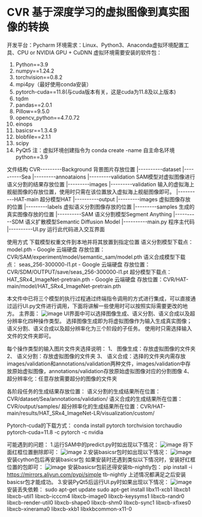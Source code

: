 # CVR 基于深度学习的虚拟图像到真实图像的转换
开发平台：Pycharm
环境需求：Linux、Python3、Anaconda虚拟环境配置工具、CPU or NVIDIA GPU + CuDNN
虚拟环境需要安装的软件包：
1.	Python==3.9
2.	numpy==1.24.2
3.	torchvision==0.8.2
4.	mpi4py（最好使用conda安装）
5.	pytorch-cuda==11.8(与cuda版本有关，这是cuda为11.8及以上版本)
6.	tqdm
7.	pandas==2.0.1
8.	Pillow==9.5.0
9.	opencv_python==4.7.0.72
10.	einops
11.	basicsr==1.3.4.9
12.	blobfile==2.1.1
13.	scipy
14.	PyQt5
注：虚拟环境创建指令为 conda create -name 自主命名环境 python==3.9

文件结构
CVR---------Background  背景图片存放位置
|----------dataset
	      |----------Sea
			  |---------annoataions
					|---------validation  SAM模型对虚拟图像进行语义分割的结果存放位置
			  |---------images
					|---------validation  输入的虚拟海上舰艇图像的存放位置，使用时只需在该位置放入虚拟海上舰艇图像即可。
|----------HAT-main  超分模型HAT
|----------output
             |---------images  虚拟图像存放的位置
             |---------labels   虚拟语义分割图像存放的位置
             |---------samples  生成的真实图像存放的位置
|----------SAM    语义分割模型Segment Anything
|----------SDM    语义扩散模型Semantic Diffusion Model
|----------main.py  程序主代码
|----------UI.py    运行此代码进入交互界面

使用方式
	下载模型权重文件到本地并将其放置到指定位置
	语义分割模型下载点：
model.pth - Google 云端硬盘
存放位置：CVR/SAM/experiment/model/semantic_sam/model.pth
语义合成模型下载点：
	seas_256-300000-l1.pt - Google 云端硬盘
存放位置：CVR/SDM/OUTPUT/save/seas_256-300000-l1.pt
超分模型下载点：
HAT_SRx4_ImageNet-pretrain.pth - Google 云端硬盘
存放位置：CVR/HAT-main/model/HAT_SRx4_ImageNet-pretrain.pth

本文件中已将三个模型的执行过程通过终端指令调用的方式进行集成，可以直接通过运行UI.py文件进行调用，下面将讲解一些使用时可以按照实际需要更改的地方。
	主界面：
![image](https://github.com/GAInuist/CVR/assets/157414652/2cd4fd43-d11c-41ad-b01f-97eb5161dc09)
UI界面中可以选择图像生成、语义分割、语义合成以及超分辨率化四种操作类型。
选择图像生成即为将虚拟图像作为输入生成真实图像；
语义分割、语义合成以及超分辨率化为三个阶段的子任务。
	使用时只需选择输入文件的文件夹即可。

每个操作类型的输入图片文件夹选择说明：
1、	图像生成：存放虚拟图像的文件夹
2、	语义分割：存放虚拟图像的文件夹
3、	语义合成：选择的文件夹内需存放images/validation和annotations/validation两种文件，images/validation中存放原始虚拟图像，annotations/validation存放原始虚拟图像对应的分割图像
4、	超分辨率化：任意存放需要超分的图像的文件夹

各阶段任务的生成结果存放位置：
	语义分割的生成结果所在位置：CVR/dataset/Sea/annotations/validation/
	语义合成的生成结果所在位置：CVR/output/samples/
	超分辨率化的生成结果所在位置：CVR/HAT-main/results/HAT_SRx4_ImageNet-LR/visualization/custom/

Pytorch-cuda的下载方式：
conda install pytorch torchvision torchaudio pytorch-cuda=11.8 -c pytorch -c nvidia

可能遇到的问题：
1.运行SAM中的predict.py时如出现以下情况：
 ![image](https://github.com/GAInuist/CVR/assets/157414652/065959af-aae8-4c0e-ac23-ce4f2ef55fb3)
将下面红框位置删除即可：
 ![image](https://github.com/GAInuist/CVR/assets/157414652/1684c29a-a629-48a8-b8c8-a1e399f1ff6e)
2.安装basicsr包时如出现以下情况：
 ![image](https://github.com/GAInuist/CVR/assets/157414652/6d12ef3e-5982-4322-9d05-6ebdda8f35bd)
	安装cython包后再安装basicsr包
	如果安装时还遇到类似以下情况时，安装好红框位置的包即可：
 ![image](https://github.com/GAInuist/CVR/assets/157414652/e2c52579-6f93-48f7-99b1-669a8efb111b)
	安装basicsr包前还得安装tb-nightly包：
pip install -i https://mirrors.aliyun.com/pypi/simple tb-nightly
上述情况都满足之后安装basicsr包才能成功。
	3.安装PyQt5后运行UI.py时如果出现以下情况：
 ![image](https://github.com/GAInuist/CVR/assets/157414652/f853ee75-9a4e-47c1-b522-1242d2326125)
	安装丢失依赖：
sudo apt-get update
sudo apt-get install libx11-xcb1 libxcb1 libxcb-util1 libxcb-icccm4 libxcb-image0 libxcb-keysyms1 libxcb-randr0 libxcb-render-util0 libxcb-shape0 libxcb-shm0 libxcb-sync1 libxcb-xfixes0 libxcb-xinerama0 libxcb-xkb1 libxkbcommon-x11-0

